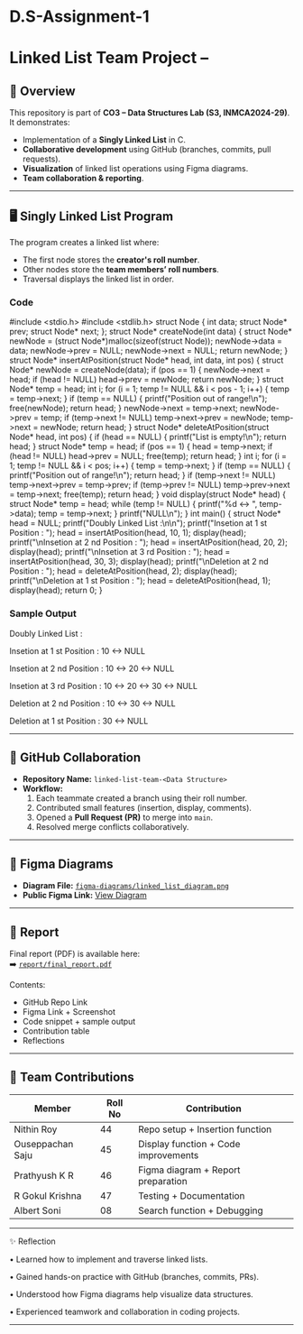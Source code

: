 # D.S-Assignment-1
# Linked List Team Project – <TeamName>

## 📌 Overview
This repository is part of **CO3 – Data Structures Lab (S3, INMCA2024-29)**.  
It demonstrates:
- Implementation of a **Singly Linked List** in C.
- **Collaborative development** using GitHub (branches, commits, pull requests).
- **Visualization** of linked list operations using Figma diagrams.
- **Team collaboration & reporting**.

---

## 🖥️ Singly Linked List Program
The program creates a linked list where:
- The first node stores the **creator's roll number**.
- Other nodes store the **team members’ roll numbers**.
- Traversal displays the linked list in order.

### Code 
#include <stdio.h>
#include <stdlib.h>
struct Node {
    int data;
    struct Node* prev;
    struct Node* next;
};
struct Node* createNode(int data) {
    struct Node* newNode = (struct Node*)malloc(sizeof(struct Node));
    newNode->data = data;
    newNode->prev = NULL;
    newNode->next = NULL;
    return newNode;
}
struct Node* insertAtPosition(struct Node* head, int data, int pos) {
    struct Node* newNode = createNode(data);
    if (pos == 1) {
        newNode->next = head;
        if (head != NULL)
            head->prev = newNode;
        return newNode;
    }
    struct Node* temp = head;
    int i;
    for (i = 1; temp != NULL && i < pos - 1; i++) {
        temp = temp->next;
    }
    if (temp == NULL) {
        printf("Position out of range!\n");
        free(newNode);
        return head;
    }
    newNode->next = temp->next;
    newNode->prev = temp;
    if (temp->next != NULL)
        temp->next->prev = newNode;
    temp->next = newNode;
    return head;
}
struct Node* deleteAtPosition(struct Node* head, int pos) {
    if (head == NULL) {
        printf("List is empty!\n");
        return head;
    }
    struct Node* temp = head;
    if (pos == 1) {
        head = temp->next;
        if (head != NULL)
            head->prev = NULL;
        free(temp);
        return head;
    }
    int i;
    for (i = 1; temp != NULL && i < pos; i++) {
        temp = temp->next;
    }
    if (temp == NULL) {
        printf("Position out of range!\n");
        return head;
    }
    if (temp->next != NULL)
        temp->next->prev = temp->prev;
    if (temp->prev != NULL)
        temp->prev->next = temp->next;
    free(temp);
    return head;
}
void display(struct Node* head) {
    struct Node* temp = head;
    while (temp != NULL) {
        printf("%d <-> ", temp->data);
        temp = temp->next;
    }
    printf("NULL\n");
}
int main() {
    struct Node* head = NULL;
    printf("Doubly Linked List :\n\n");
    printf("Insetion at 1 st Position : ");
    head = insertAtPosition(head, 10, 1);
    display(head);
    printf("\nInsetion at 2 nd Position : ");
    head = insertAtPosition(head, 20, 2);
    display(head);
    printf("\nInsetion at 3 rd Position : ");
    head = insertAtPosition(head, 30, 3);
    display(head);
    printf("\nDeletion at 2 nd Position : ");
    head = deleteAtPosition(head, 2);
    display(head);
    printf("\nDeletion at 1 st Position : ");
    head = deleteAtPosition(head, 1);
    display(head);
    return 0;
}

### Sample Output

Doubly Linked List :

Insetion at 1 st Position : 10 <-> NULL

Insetion at 2 nd Position : 10 <-> 20 <-> NULL

Insetion at 3 rd Position : 10 <-> 20 <-> 30 <-> NULL

Deletion at 2 nd Position : 10 <-> 30 <-> NULL

Deletion at 1 st Position : 30 <-> NULL

---

## 🔀 GitHub Collaboration
- **Repository Name:** `linked-list-team-<Data Structure>`
- **Workflow:**
  1. Each teammate created a branch using their roll number.
  2. Contributed small features (insertion, display, comments).
  3. Opened a **Pull Request (PR)** to merge into `main`.
  4. Resolved merge conflicts collaboratively.

---

## 🎨 Figma Diagrams
- **Diagram File:** [`figma-diagrams/linked_list_diagram.png`](figma-diagrams/linked_list_diagram.png)  
- **Public Figma Link:** [View Diagram](https://www.figma.com/file/xxxxx/linked-list-diagram)

---

## 📑 Report
Final report (PDF) is available here:  
➡️ [`report/final_report.pdf`](report/final_report.pdf)

Contents:
- GitHub Repo Link
- Figma Link + Screenshot
- Code snippet + sample output
- Contribution table
- Reflections

---

## 👥 Team Contributions
| Member            | Roll No | Contribution                         |
|-------------------|---------|--------------------------------------|
| Nithin Roy        |   44    | Repo setup + Insertion function      |
| Ouseppachan Saju  |   45    | Display function + Code improvements |
| Prathyush K R     |   46    | Figma diagram + Report preparation   |
| R Gokul Krishna   |   47    | Testing + Documentation              |
| Albert Soni       |   08    | Search function + Debugging          |


---

✨ Reflection

• Learned how to implement and traverse linked lists.

• Gained hands-on practice with GitHub (branches, commits, PRs).

• Understood how Figma diagrams help visualize data structures.

• Experienced teamwork and collaboration in coding projects.

---

